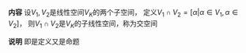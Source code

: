 ﻿**内容**
设$V_1,V_2$是线性空间$V_K$的两个子空间，
定义$V_1\cap V_2=[\alpha|\alpha\in V_1,\alpha\in V_2]$，
则$V_1\cap V_2$是$V_K$的子线性空间，称为交空间

**说明**
即是定义又是命题